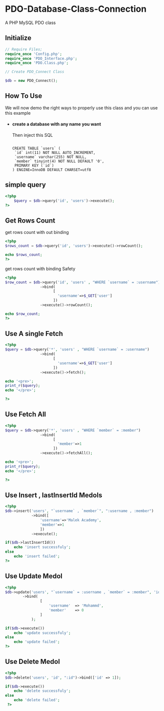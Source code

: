 # PDO-Database-Class-Connection

A  PHP MySQL PDO class

<h2>Initialize</h2>

```php 
// Require Files;
require_once 'Config.php';
require_once 'PDO_Interface.php';
require_once 'PDO.Class.php';

// Create PDO_Connect Class

$db = new PDO_Connect();

```

<h2>How To Use</h2>
We will now demo the right ways to properly use this class and you can use this example 
<ul>
<li><h4>create a database with any name you want </h4><p>Then inject this SQL</p>
<code>
CREATE TABLE `users` (
 `id` int(11) NOT NULL AUTO_INCREMENT,
 `username` varchar(255) NOT NULL,
 `member` tinyint(4) NOT NULL DEFAULT '0',
 PRIMARY KEY (`id`)
) ENGINE=InnoDB DEFAULT CHARSET=utf8
</code>
</li>
</ul>
<h2>simple query</h2>

```php
<?php
	$query = $db->query('id', 'users')->execute();
?>
```
<h2>Get Rows Count</h2>
get rows count with out binding

```php
<?php
$rows_count = $db->query('id', 'users')->execute()->rowCount();

echo $rows_count;
?>
```
get rows count with binding Safety

```php
<?php
$row_count = $db->query('id', 'users' , "WHERE `username` = :username")
                ->bind(
                      [
                        'username'=>$_GET['user']
                      ])
                ->execute()->rowCount();

echo $row_count;
?>
```
<h2>Use A single Fetch</h2>

```php
<?php
$query = $db->query('*', 'users' , "WHERE `username` = :username")
                ->bind(
                      [
                        'username'=>$_GET['user']
                      ])
                ->execute()->fetch();

echo '<pre>';
print_r($query);
echo '</pre>';

?>
```

<h2>Use Fetch All</h2>

```php
<?php
$query = $db->query('*', 'users' , "WHERE `member` = :member")
                ->bind(
                      [
                        'member'=>1
                      ])
                ->execute()->fetchAll();

echo '<pre>';
print_r($query);
echo '</pre>';

?>

```

<h2>Use Insert , lastInsertId Medols</h2>

```php
<?php
$db->insert('users', "`username` , `member`", ":username , :member")
            ->bind([
                'username'=>'Malek Academy',
                'member'=>1
                ])
            ->execute();

if($db->lastInsertId())    
    echo 'insert successfuly';
else
    echo 'insert failed';
?>

```
<h2>Use Update Medol</h2>

```php
<?php
$db->update('users', "`username` = :username , `member` = :member", 'id', '1')
        ->bind(
                [
                    'username'  => 'Mohammd',
                    'member'    => 0
                ]
            );

if($db->execute())
    echo 'update successfuly';
else
    echo 'update failed';
?>
```
<h2>Use Delete Medol</h2>

```php
<?php
$db->delete('users', 'id', ":id")->bind(['id' => 1]);

if($db->execute())
    echo 'delete successfuly';
else
    echo 'delete failed';
 ?>
 ```
 
